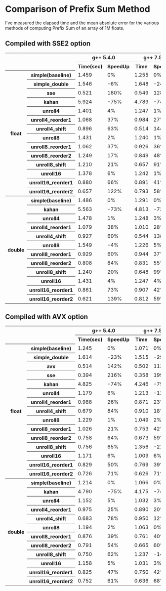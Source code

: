 # Comparison of Prefix Sum Method

I've measured the elapsed time and the mean absolute error for the various methods of computing Prefix Sum of an array of 1M floats.

## Compiled with SSE2 option

<table>
 <tbody><tr>
  <th colspan="2" rowspan="2"></th>
  <th colspan="2">g++ 5.4.0</th>
  <th colspan="2">g++ 7.5.0</th>
  <th colspan="2">g++ 9.3.0</th>
  <th colspan="2">clang 11.0.3*</th>
  <th colspan="2">msvc 19.26</th>
  <th rowspan="2">Avg SpeedUp</th>
  <th rowspan="2">MAE</th>
  <th rowspan="2"></th>
 </tr>
 <tr>
  <th>Time(sec)</th>
  <th>SpeedUp</th>
  <th>Time</th>
  <th>SpeedUp</th>
  <th>Time</th>
  <th>SpeedUp</th>
  <th>Time</th>
  <th>SpeedUp</th>
  <th>Time</th>
  <th>SpeedUp</th>
 </tr>
 <tr>
  <th rowspan="14">float</th>
  <th>simple(baseline)</th>
  <td>1.459 </td>
  <td>0%</td>
  <td>1.255 </td>
  <td>0%</td>
  <td>0.983 </td>
  <td>0%</td>
  <td>0.901 </td>
  <td>0%</td>
  <td>1.247 </td>
  <td>0%</td>
  <td>0%</td>
  <td>2.037</td>
  <th>simple(baseline)</th>
 </tr>
 <tr>
  <th>simple_double</th>
  <td>1.546 </td>
  <td>-6%</td>
  <td>1.648 </td>
  <td>-24%</td>
  <td>1.334 </td>
  <td>-26%</td>
  <td>1.281 </td>
  <td>-30%</td>
  <td>1.156 </td>
  <td>8%</td>
  <td>-11%</td>
  <td>-</td>
  <th>simple_double</th>
 </tr>
 <tr>
  <th>sse</th>
  <td>0.521 </td>
  <td>180%</td>
  <td>0.549 </td>
  <td>128%</td>
  <td>0.341 </td>
  <td>188%</td>
  <td>0.444 </td>
  <td>103%</td>
  <td>0.384 </td>
  <td>225%</td>
  <td>172%</td>
  <td>0.683</td>
  <th>sse</th>
 </tr>
 <tr>
  <th>kahan</th>
  <td>5.924 </td>
  <td>-75%</td>
  <td>4.789 </td>
  <td>-74%</td>
  <td>3.987 </td>
  <td>-75%</td>
  <td>3.497 </td>
  <td>-74%</td>
  <td>4.100 </td>
  <td>-70%</td>
  <td>-73%</td>
  <td>0.000</td>
  <th>kahan</th>
 </tr>
 <tr>
  <th>unroll4</th>
  <td>1.401 </td>
  <td>4%</td>
  <td>1.247 </td>
  <td>1%</td>
  <td>0.972 </td>
  <td>1%</td>
  <td>0.893 </td>
  <td>1%</td>
  <td>1.017 </td>
  <td>23%</td>
  <td>9%</td>
  <td>2.037</td>
  <th>unroll4</th>
 </tr>
 <tr>
  <th>unroll4_reorder1</th>
  <td>1.068 </td>
  <td>37%</td>
  <td>0.984 </td>
  <td>27%</td>
  <td>0.802 </td>
  <td>23%</td>
  <td>0.745 </td>
  <td>21%</td>
  <td>0.818 </td>
  <td>52%</td>
  <td>36%</td>
  <td>0.768</td>
  <th>unroll4_reorder1</th>
 </tr>
 <tr>
  <th>unroll4_shift</th>
  <td>0.896 </td>
  <td>63%</td>
  <td>0.514 </td>
  <td>144%</td>
  <td>0.919 </td>
  <td>7%</td>
  <td>0.545 </td>
  <td>65%</td>
  <td>0.917 </td>
  <td>36%</td>
  <td>57%</td>
  <td>0.683</td>
  <th>unroll4_shift</th>
 </tr>
 <tr>
  <th>unroll8</th>
  <td>1.431 </td>
  <td>2%</td>
  <td>1.240 </td>
  <td>1%</td>
  <td>1.042 </td>
  <td>-6%</td>
  <td>0.886 </td>
  <td>2%</td>
  <td>1.048 </td>
  <td>19%</td>
  <td>7%</td>
  <td>2.037</td>
  <th>unroll8</th>
 </tr>
 <tr>
  <th>unroll8_reorder1</th>
  <td>1.062 </td>
  <td>37%</td>
  <td>0.926 </td>
  <td>36%</td>
  <td>0.763 </td>
  <td>29%</td>
  <td>0.660 </td>
  <td>37%</td>
  <td>0.780 </td>
  <td>60%</td>
  <td>44%</td>
  <td>1.160</td>
  <th>unroll8_reorder1</th>
 </tr>
 <tr>
  <th>unroll8_reorder2</th>
  <td>1.249 </td>
  <td>17%</td>
  <td>0.849 </td>
  <td>48%</td>
  <td>0.645 </td>
  <td>52%</td>
  <td>0.634 </td>
  <td>42%</td>
  <td>0.692 </td>
  <td>80%</td>
  <td>55%</td>
  <td>0.833</td>
  <th>unroll8_reorder2</th>
 </tr>
 <tr>
  <th>unroll8_shift</th>
  <td>1.210 </td>
  <td>21%</td>
  <td>0.657 </td>
  <td>91%</td>
  <td>1.248 </td>
  <td>-21%</td>
  <td>0.591 </td>
  <td>52%</td>
  <td>1.294 </td>
  <td>-4%</td>
  <td>23%</td>
  <td>0.344</td>
  <th>unroll8_shift</th>
 </tr>
 <tr>
  <th>unroll16</th>
  <td>1.378 </td>
  <td>6%</td>
  <td>1.242 </td>
  <td>1%</td>
  <td>1.009 </td>
  <td>-3%</td>
  <td>0.897 </td>
  <td>0%</td>
  <td>1.036 </td>
  <td>20%</td>
  <td>8%</td>
  <td>2.037</td>
  <th>unroll16</th>
 </tr>
 <tr>
  <th>unroll16_reorder1</th>
  <td>0.880 </td>
  <td>66%</td>
  <td>0.891 </td>
  <td>41%</td>
  <td>0.715 </td>
  <td>37%</td>
  <td>0.701 </td>
  <td>29%</td>
  <td>0.728 </td>
  <td>71%</td>
  <td>52%</td>
  <td>1.198</td>
  <th>unroll16_reorder1</th>
 </tr>
 <tr>
  <th>unroll16_reorder2</th>
  <td>0.657 </td>
  <td>122%</td>
  <td>0.793 </td>
  <td>58%</td>
  <td>0.613 </td>
  <td>60%</td>
  <td>0.533 </td>
  <td>69%</td>
  <td>0.847 </td>
  <td>47%</td>
  <td>65%</td>
  <td>2.277</td>
  <th>unroll16_reorder2</th>
 </tr>
 <tr>
  <th rowspan="12">double</th>
  <th>simple(baseline)</th>
  <td>1.486 </td>
  <td>0%</td>
  <td>1.291 </td>
  <td>0%</td>
  <td>0.997 </td>
  <td>0%</td>
  <td>0.885 </td>
  <td>0%</td>
  <td>1.526 </td>
  <td>0%</td>
  <td>0%</td>
  <td>2.037</td>
  <th>simple(baseline)</th>
 </tr>
 <tr>
  <th>kahan</th>
  <td>5.563 </td>
  <td>-73%</td>
  <td>4.813 </td>
  <td>-73%</td>
  <td>4.079 </td>
  <td>-76%</td>
  <td>3.466 </td>
  <td>-74%</td>
  <td>4.267 </td>
  <td>-64%</td>
  <td>-70%</td>
  <td>-</td>
  <th>kahan</th>
 </tr>
 <tr>
  <th>unroll4</th>
  <td>1.478 </td>
  <td>1%</td>
  <td>1.248 </td>
  <td>3%</td>
  <td>1.032 </td>
  <td>-3%</td>
  <td>0.878 </td>
  <td>1%</td>
  <td>1.018 </td>
  <td>50%</td>
  <td>19%</td>
  <td>2.037</td>
  <th>unroll4</th>
 </tr>
 <tr>
  <th>unroll4_reorder1</th>
  <td>1.079 </td>
  <td>38%</td>
  <td>1.010 </td>
  <td>28%</td>
  <td>0.789 </td>
  <td>26%</td>
  <td>0.741 </td>
  <td>19%</td>
  <td>0.794 </td>
  <td>92%</td>
  <td>51%</td>
  <td>0.768</td>
  <th>unroll4_reorder1</th>
 </tr>
 <tr>
  <th>unroll4_shift</th>
  <td>0.927 </td>
  <td>60%</td>
  <td>0.544 </td>
  <td>138%</td>
  <td>0.919 </td>
  <td>8%</td>
  <td>0.468 </td>
  <td>89%</td>
  <td>0.967 </td>
  <td>58%</td>
  <td>70%</td>
  <td>0.683</td>
  <th>unroll4_shift</th>
 </tr>
 <tr>
  <th>unroll8</th>
  <td>1.549 </td>
  <td>-4%</td>
  <td>1.226 </td>
  <td>5%</td>
  <td>0.958 </td>
  <td>4%</td>
  <td>0.883 </td>
  <td>0%</td>
  <td>1.035 </td>
  <td>47%</td>
  <td>19%</td>
  <td>2.037</td>
  <th>unroll8</th>
 </tr>
 <tr>
  <th>unroll8_reorder1</th>
  <td>0.929 </td>
  <td>60%</td>
  <td>0.944 </td>
  <td>37%</td>
  <td>0.754 </td>
  <td>32%</td>
  <td>0.671 </td>
  <td>32%</td>
  <td>0.765 </td>
  <td>100%</td>
  <td>61%</td>
  <td>1.160</td>
  <th>unroll8_reorder1</th>
 </tr>
 <tr>
  <th>unroll8_reorder2</th>
  <td>0.808 </td>
  <td>84%</td>
  <td>0.831 </td>
  <td>55%</td>
  <td>0.619 </td>
  <td>61%</td>
  <td>0.616 </td>
  <td>44%</td>
  <td>0.673 </td>
  <td>127%</td>
  <td>83%</td>
  <td>0.833</td>
  <th>unroll8_reorder2</th>
 </tr>
 <tr>
  <th>unroll8_shift</th>
  <td>1.240 </td>
  <td>20%</td>
  <td>0.648 </td>
  <td>99%</td>
  <td>1.208 </td>
  <td>-18%</td>
  <td>0.606 </td>
  <td>46%</td>
  <td>1.269 </td>
  <td>20%</td>
  <td>32%</td>
  <td>0.344</td>
  <th>unroll8_shift</th>
 </tr>
 <tr>
  <th>unroll16</th>
  <td>1.431 </td>
  <td>4%</td>
  <td>1.247 </td>
  <td>4%</td>
  <td>1.015 </td>
  <td>-2%</td>
  <td>0.904 </td>
  <td>-2%</td>
  <td>1.019 </td>
  <td>50%</td>
  <td>19%</td>
  <td>2.037</td>
  <th>unroll16</th>
 </tr>
 <tr>
  <th>unroll16_reorder1</th>
  <td>0.861 </td>
  <td>73%</td>
  <td>0.907 </td>
  <td>42%</td>
  <td>0.690 </td>
  <td>44%</td>
  <td>0.622 </td>
  <td>42%</td>
  <td>0.727 </td>
  <td>110%</td>
  <td>72%</td>
  <td>1.198</td>
  <th>unroll16_reorder1</th>
 </tr>
 <tr>
  <th>unroll16_reorder2</th>
  <td>0.621 </td>
  <td>139%</td>
  <td>0.812 </td>
  <td>59%</td>
  <td>0.619 </td>
  <td>61%</td>
  <td>0.509 </td>
  <td>74%</td>
  <td>0.802 </td>
  <td>90%</td>
  <td>85%</td>
  <td>2.277</td>
  <th>unroll16_reorder2</th>
 </tr></tbody></table>
 
 ## Compiled with AVX option
 
<table>
 <tbody><tr>
  <th colspan="2" rowspan="2"></th>
  <th colspan="2">g++ 5.4.0</th>
  <th colspan="2">g++ 7.5.0</th>
  <th colspan="2">g++ 9.3.0</th>
  <th colspan="2">clang 11.0.3*</th>
  <th colspan="2">msvc 19.26</th>
  <th rowspan="2">Avg SpeedUp</th>
  <th rowspan="2">MAE</th>
  <th rowspan="2"></th>
 </tr>
 <tr>
  <th>Time(sec)</th>
  <th>SpeedUp</th>
  <th>Time</th>
  <th>SpeedUp</th>
  <th>Time</th>
  <th>SpeedUp</th>
  <th>Time</th>
  <th>SpeedUp</th>
  <th>Time</th>
  <th>SpeedUp</th>
 </tr>
 <tr>
  <th rowspan="15">float</th>
  <th>simple(baseline)</th>
  <td>1.245 </td>
  <td>0%</td>
  <td>1.071 </td>
  <td>0%</td>
  <td>0.995 </td>
  <td>0%</td>
  <td>0.862 </td>
  <td>0%</td>
  <td>1.243 </td>
  <td>0%</td>
  <td>0%</td>
  <td>2.037</td>
  <th>simple(baseline)</th>
 </tr>
 <tr>
  <th>simple_double</th>
  <td>1.614 </td>
  <td>-23%</td>
  <td>1.515 </td>
  <td>-29%</td>
  <td>1.263 </td>
  <td>-21%</td>
  <td>1.173 </td>
  <td>-27%</td>
  <td>1.269 </td>
  <td>-2%</td>
  <td>-17%</td>
  <td>-</td>
  <th>simple_double</th>
 </tr>
 <tr>
  <th>avx</th>
  <td>0.514 </td>
  <td>142%</td>
  <td>0.502 </td>
  <td>113%</td>
  <td>0.492 </td>
  <td>102%</td>
  <td>0.481 </td>
  <td>79%</td>
  <td>0.577 </td>
  <td>116%</td>
  <td>108%</td>
  <td>0.344</td>
  <th>avx</th>
 </tr>
 <tr>
  <th>sse</th>
  <td>0.394 </td>
  <td>216%</td>
  <td>0.358 </td>
  <td>199%</td>
  <td>0.345 </td>
  <td>189%</td>
  <td>0.405 </td>
  <td>113%</td>
  <td>0.504 </td>
  <td>147%</td>
  <td>159%</td>
  <td>0.683</td>
  <th>sse</th>
 </tr>
 <tr>
  <th>kahan</th>
  <td>4.825 </td>
  <td>-74%</td>
  <td>4.246 </td>
  <td>-75%</td>
  <td>3.860 </td>
  <td>-74%</td>
  <td>3.406 </td>
  <td>-75%</td>
  <td>4.069 </td>
  <td>-69%</td>
  <td>-73%</td>
  <td>0.000</td>
  <th>kahan</th>
 </tr>
 <tr>
  <th>unroll4</th>
  <td>1.179 </td>
  <td>6%</td>
  <td>1.213 </td>
  <td>-12%</td>
  <td>0.992 </td>
  <td>0%</td>
  <td>0.861 </td>
  <td>0%</td>
  <td>1.249 </td>
  <td>0%</td>
  <td>-1%</td>
  <td>2.037</td>
  <th>unroll4</th>
 </tr>
 <tr>
  <th>unroll4_reorder1</th>
  <td>0.988 </td>
  <td>26%</td>
  <td>0.871 </td>
  <td>23%</td>
  <td>0.813 </td>
  <td>22%</td>
  <td>0.727 </td>
  <td>19%</td>
  <td>0.972 </td>
  <td>28%</td>
  <td>24%</td>
  <td>0.768</td>
  <th>unroll4_reorder1</th>
 </tr>
 <tr>
  <th>unroll4_shift</th>
  <td>0.679 </td>
  <td>84%</td>
  <td>0.910 </td>
  <td>18%</td>
  <td>0.937 </td>
  <td>6%</td>
  <td>0.570 </td>
  <td>51%</td>
  <td>0.534 </td>
  <td>133%</td>
  <td>76%</td>
  <td>0.683</td>
  <th>unroll4_shift</th>
 </tr>
 <tr>
  <th>unroll8</th>
  <td>1.229 </td>
  <td>1%</td>
  <td>1.049 </td>
  <td>2%</td>
  <td>0.949 </td>
  <td>5%</td>
  <td>0.862 </td>
  <td>0%</td>
  <td>1.027 </td>
  <td>21%</td>
  <td>9%</td>
  <td>2.037</td>
  <th>unroll8</th>
 </tr>
 <tr>
  <th>unroll8_reorder1</th>
  <td>1.026 </td>
  <td>21%</td>
  <td>0.753 </td>
  <td>42%</td>
  <td>0.734 </td>
  <td>36%</td>
  <td>0.630 </td>
  <td>37%</td>
  <td>0.792 </td>
  <td>57%</td>
  <td>43%</td>
  <td>1.160</td>
  <th>unroll8_reorder1</th>
 </tr>
 <tr>
  <th>unroll8_reorder2</th>
  <td>0.758 </td>
  <td>64%</td>
  <td>0.673 </td>
  <td>59%</td>
  <td>0.627 </td>
  <td>59%</td>
  <td>0.570 </td>
  <td>51%</td>
  <td>0.715 </td>
  <td>74%</td>
  <td>63%</td>
  <td>0.833</td>
  <th>unroll8_reorder2</th>
 </tr>
 <tr>
  <th>unroll8_shift</th>
  <td>0.756 </td>
  <td>65%</td>
  <td>1.356 </td>
  <td>-21%</td>
  <td>1.246 </td>
  <td>-20%</td>
  <td>0.776 </td>
  <td>11%</td>
  <td>0.631 </td>
  <td>97%</td>
  <td>42%</td>
  <td>0.344</td>
  <th>unroll8_shift</th>
 </tr>
 <tr>
  <th>unroll16</th>
  <td>1.171 </td>
  <td>6%</td>
  <td>1.009 </td>
  <td>6%</td>
  <td>1.003 </td>
  <td>-1%</td>
  <td>0.876 </td>
  <td>-2%</td>
  <td>1.074 </td>
  <td>16%</td>
  <td>7%</td>
  <td>2.037</td>
  <th>unroll16</th>
 </tr>
 <tr>
  <th>unroll16_reorder1</th>
  <td>0.829 </td>
  <td>50%</td>
  <td>0.769 </td>
  <td>39%</td>
  <td>0.680 </td>
  <td>46%</td>
  <td>0.571 </td>
  <td>51%</td>
  <td>0.773 </td>
  <td>61%</td>
  <td>53%</td>
  <td>1.198</td>
  <th>unroll16_reorder1</th>
 </tr>
 <tr>
  <th>unroll16_reorder2</th>
  <td>0.726 </td>
  <td>71%</td>
  <td>0.626 </td>
  <td>71%</td>
  <td>0.569 </td>
  <td>75%</td>
  <td>0.494 </td>
  <td>75%</td>
  <td>0.943 </td>
  <td>32%</td>
  <td>58%</td>
  <td>2.277</td>
  <th>unroll16_reorder2</th>
 </tr>
 <tr>
  <th rowspan="12">double</th>
  <th>simple(baseline)</th>
  <td>1.214 </td>
  <td>0%</td>
  <td>1.066 </td>
  <td>0%</td>
  <td>0.952 </td>
  <td>0%</td>
  <td>0.875 </td>
  <td>0%</td>
  <td>1.537 </td>
  <td>0%</td>
  <td>0%</td>
  <td>2.037</td>
  <th>simple(baseline)</th>
 </tr>
 <tr>
  <th>kahan</th>
  <td>4.790 </td>
  <td>-75%</td>
  <td>4.175 </td>
  <td>-74%</td>
  <td>3.821 </td>
  <td>-75%</td>
  <td>3.431 </td>
  <td>-75%</td>
  <td>3.986 </td>
  <td>-61%</td>
  <td>-70%</td>
  <td>-</td>
  <th>kahan</th>
 </tr>
 <tr>
  <th>unroll4</th>
  <td>1.152 </td>
  <td>5%</td>
  <td>1.032 </td>
  <td>3%</td>
  <td>0.933 </td>
  <td>2%</td>
  <td>0.866 </td>
  <td>1%</td>
  <td>1.243 </td>
  <td>24%</td>
  <td>10%</td>
  <td>2.037</td>
  <th>unroll4</th>
 </tr>
 <tr>
  <th>unroll4_reorder1</th>
  <td>0.975 </td>
  <td>25%</td>
  <td>0.890 </td>
  <td>20%</td>
  <td>0.810 </td>
  <td>18%</td>
  <td>0.732 </td>
  <td>19%</td>
  <td>0.959 </td>
  <td>60%</td>
  <td>35%</td>
  <td>0.768</td>
  <th>unroll4_reorder1</th>
 </tr>
 <tr>
  <th>unroll4_shift</th>
  <td>0.683 </td>
  <td>78%</td>
  <td>0.950 </td>
  <td>12%</td>
  <td>0.919 </td>
  <td>4%</td>
  <td>0.567 </td>
  <td>54%</td>
  <td>0.523 </td>
  <td>194%</td>
  <td>98%</td>
  <td>0.683</td>
  <th>unroll4_shift</th>
 </tr>
 <tr>
  <th>unroll8</th>
  <td>1.194 </td>
  <td>2%</td>
  <td>1.063 </td>
  <td>0%</td>
  <td>0.965 </td>
  <td>-1%</td>
  <td>0.870 </td>
  <td>1%</td>
  <td>1.034 </td>
  <td>49%</td>
  <td>18%</td>
  <td>2.037</td>
  <th>unroll8</th>
 </tr>
 <tr>
  <th>unroll8_reorder1</th>
  <td>0.876 </td>
  <td>39%</td>
  <td>0.761 </td>
  <td>40%</td>
  <td>0.715 </td>
  <td>33%</td>
  <td>0.639 </td>
  <td>37%</td>
  <td>0.838 </td>
  <td>83%</td>
  <td>54%</td>
  <td>1.160</td>
  <th>unroll8_reorder1</th>
 </tr>
 <tr>
  <th>unroll8_reorder2</th>
  <td>0.791 </td>
  <td>54%</td>
  <td>0.665 </td>
  <td>60%</td>
  <td>0.642 </td>
  <td>48%</td>
  <td>0.576 </td>
  <td>52%</td>
  <td>0.721 </td>
  <td>113%</td>
  <td>76%</td>
  <td>0.833</td>
  <th>unroll8_reorder2</th>
 </tr>
 <tr>
  <th>unroll8_shift</th>
  <td>0.750 </td>
  <td>62%</td>
  <td>1.237 </td>
  <td>-14%</td>
  <td>1.259 </td>
  <td>-24%</td>
  <td>0.763 </td>
  <td>15%</td>
  <td>0.624 </td>
  <td>146%</td>
  <td>61%</td>
  <td>0.344</td>
  <th>unroll8_shift</th>
 </tr>
 <tr>
  <th>unroll16</th>
  <td>1.158 </td>
  <td>5%</td>
  <td>1.031 </td>
  <td>3%</td>
  <td>0.960 </td>
  <td>-1%</td>
  <td>0.874 </td>
  <td>0%</td>
  <td>1.034 </td>
  <td>49%</td>
  <td>19%</td>
  <td>2.037</td>
  <th>unroll16</th>
 </tr>
 <tr>
  <th>unroll16_reorder1</th>
  <td>0.825 </td>
  <td>47%</td>
  <td>0.750 </td>
  <td>42%</td>
  <td>0.705 </td>
  <td>35%</td>
  <td>0.609 </td>
  <td>44%</td>
  <td>0.747 </td>
  <td>106%</td>
  <td>66%</td>
  <td>1.198</td>
  <th>unroll16_reorder1</th>
 </tr>
 <tr>
  <th>unroll16_reorder2</th>
  <td>0.752 </td>
  <td>61%</td>
  <td>0.636 </td>
  <td>68%</td>
  <td>0.587 </td>
  <td>62%</td>
  <td>0.492 </td>
  <td>78%</td>
  <td>0.958 </td>
  <td>61%</td>
  <td>66%</td>
  <td>2.277</td>
  <th>unroll16_reorder2</th>
 </tr></tbody></table>
